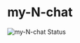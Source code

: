 my-N-chat
=========
![my-N-chat Status](https://www.codeship.io/projects/20463ba0-a78d-0131-352a-32acff5bfac5/status)
